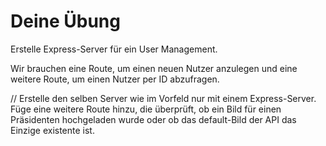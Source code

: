 # Deine Übung

Erstelle Express-Server für ein User Management. 

Wir brauchen eine Route, um einen neuen Nutzer anzulegen und eine weitere Route, um einen Nutzer per ID abzufragen.


// Erstelle den selben Server wie im Vorfeld nur mit einem Express-Server. Füge eine weitere Route hinzu, die überprüft, ob ein Bild für einen Präsidenten hochgeladen wurde oder ob das default-Bild der API das Einzige existente ist.